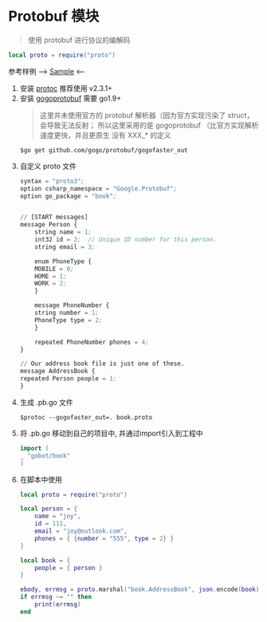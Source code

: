 # Protobuf 模块
> 使用 protobuf 进行协议的编解码
```lua
local proto = require("proto")
```

参考样例 --> [Sample](https://github.com/pojol/gobot-sample) <--


1. 安装 [protoc](https://github.com/protocolbuffers/protobuf/releases) 推荐使用 v2.3.1+
2. 安装 [gogoprotobuf](https://github.com/gogo/protobuf) 需要 go1.9+
    > 这里并未使用官方的 protobuf 解析器（因为官方实现污染了 struct，会导致无法反射； 所以这里采用的是 gogoprotobuf （比官方实现解析速度更快，并且更原生 没有 XXX_* 的定义
    ``` shell
    $go get github.com/gogo/protobuf/gogofaster_out
    ```
3. 自定义 proto 文件
    ```pb
    syntax = "proto3";
    option csharp_namespace = "Google.Protobuf";
    option go_package = "book";


    // [START messages]
    message Person {
        string name = 1;
        int32 id = 2;  // Unique ID number for this person.
        string email = 3;
    
        enum PhoneType {
        MOBILE = 0;
        HOME = 1;
        WORK = 2;
        }
    
        message PhoneNumber {
        string number = 1;
        PhoneType type = 2;
        }
    
        repeated PhoneNumber phones = 4;
    }

    // Our address book file is just one of these.
    message AddressBook {
    repeated Person people = 1;
    }
    ```
4. 生成 .pb.go 文件
    ```shell
    $protoc --gogofaster_out=. book.proto
    ```
5. 将 .pb.go 移动到自己的项目中, 并通过import引入到工程中
    ```go
    import (
    _ "gobot/book"
    )
    ```
6. 在脚本中使用
    ```lua
    local proto = require("proto")

    local person = {
        name = "joy",
        id = 111,
        email = "joy@outlook.com",
        phones = { {number = "555", type = 2} }
    }

    local book = {
        people = { person }
    }

    ebody, errmsg = proto.marshal("book.AddressBook", json.encode(book))
    if errmsg ~= "" then
        print(errmsg)
    end

    ```